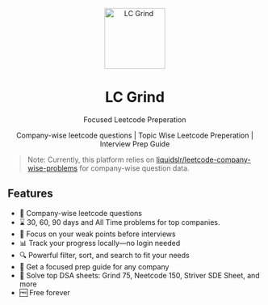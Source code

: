 <p align="center">
  <img src="https://github.com/user-attachments/assets/5e531813-6f04-4877-be40-12f800ef46b4" alt="LC Grind" width="120" />
</p>

<h1 align="center">LC Grind</h1>
<p align="center">Focused Leetcode Preperation</p>
<p align="center">Company-wise leetcode questions | Topic Wise Leetcode Preperation | Interview Prep Guide</p>

> Note:
> Currently, this platform relies on [liquidslr/leetcode-company-wise-problems](https://github.com/liquidslr/leetcode-company-wise-problems.git) for company-wise question data.

## Features

- 🏢 Company-wise leetcode questions
- ⌛ 30, 60, 90 days and All Time problems for top companies.  
- 🎯 Focus on your weak points before interviews  
- 📊 Track your progress locally—no login needed  
- 🔍 Powerful filter, sort, and search to fit your needs  
- 📘 Get a focused prep guide for any company  
- 📝 Solve top DSA sheets: Grind 75, Neetcode 150, Striver SDE Sheet, and more
- 🆓 Free forever
